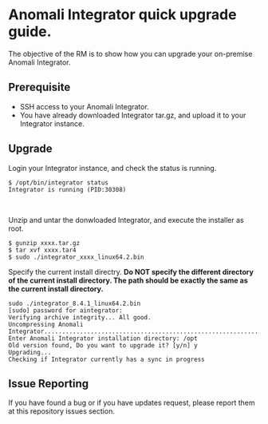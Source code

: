 # Anomali Integrator quick upgrade guide.
The objective of the RM is to show how you can upgrade your on-premise Anomali Integrator.

## Prerequisite
- SSH access to your Anomali Integrator.
- You have already downloaded Integrator tar.gz, and upload it to your Integrator instance.

## Upgrade
Login your Integrator instance, and check the status is running.

```console
$ /opt/bin/integrator status
Integrator is running (PID:30308)
```
<br>

Unzip and untar the donwloaded Integrator, and execute the installer as root.
```console
$ gunzip xxxx.tar.gz
$ tar xvf xxxx.tar4
$ sudo ./integrator_xxxx_linux64.2.bin
```

Specify the current install directry. **Do NOT specify the different directory of the current install directory. The path should be exactly the same as the current install directory.**
```console
sudo ./integrator_8.4.1_linux64.2.bin
[sudo] password for aintegrator:
Verifying archive integrity... All good.
Uncompressing Anomali Integrator.................................................................................................
Enter Anomali Integrator installation directory: /opt
Old version found, Do you want to upgrade it? [y/n] y
Upgrading...
Checking if Integrator currently has a sync in progress
```


## Issue Reporting
If you have found a bug or if you have updates request, please report them at this repository issues section.
